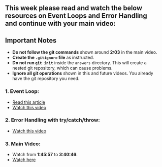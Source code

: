 ## This week please read and watch the below resources on Event Loops and Error Handling and continue with your main video: 

## Important Notes

- **Do not follow the git commands** shown around **2:03** in the main video.
- **Create the `.gitignore` file** as instructed.
- **Do not run `git init`** inside the `answers` directory. This will create a nested git repository, which can cause problems.
- **Ignore all git operations** shown in this and future videos. You already have the git repository you need.

### 1. **Event Loop:**
   - [Read this article](https://medium.com/@mmoshikoo/event-loop-in-nodejs-visualized-235867255e81)
   - [Watch this video](https://www.youtube.com/watch?v=8aGhZQkoFbQ)

### 2. **Error Handling with try/catch/throw:**
   - [Watch this video](https://www.youtube.com/watch?v=cFTFtuEQ-10)

### 3. **Main Video:**
   - Watch from **1:45:57** to **3:40:46**.
   - [Watch here](https://youtu.be/Oe421EPjeBE?t=6357)
